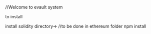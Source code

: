 //Welcome to evault system

to install

install solidity directory->
//to be done in ethereum folder
npm install 


